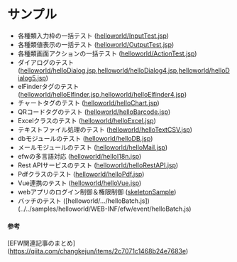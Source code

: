 # サンプル

* 各種類入力枠の一括テスト ([helloworld/InputTest.jsp](../../samples/helloworld/InputTest.jsp))
* 各種類値表示の一括テスト ([helloworld/OutputTest.jsp](../../samples/helloworld/OutputTest.jsp))
* 各種類画面アクションの一括テスト ([helloworld/ActionTest.jsp](../../samples/helloworld/ActionTest.jsp))
* ダイアログのテスト ([helloworld/helloDialog.jsp](../../samples/helloworld/helloDialog.jsp),[helloworld/helloDialog4.jsp](../../samples/helloworld/helloDialog4.jsp),[helloworld/helloDialog5.jsp](../../samples/helloworld/helloDialog5.jsp))
* elFinderタグのテスト ([helloworld/helloElfinder.jsp](../../samples/helloworld/helloElfinder.jsp),[helloworld/helloElfinder4.jsp](../../samples/helloworld/helloElfinder4.jsp))
* チャートタグのテスト ([helloworld/helloChart.jsp](../../samples/helloworld/helloChart.jsp))
* QRコードタグのテスト ([helloworld/helloBarcode.jsp](../../samples/helloworld/helloBarcode.jsp))
* Excelクラスのテスト ([helloworld/helloExcel.jsp](../../samples/helloworld/helloExcel.jsp))
* テキストファイル処理のテスト ([helloworld/helloTextCSV.jsp](../../samples/helloworld/helloTextCSV.jsp))
* dbモジュールのテスト ([helloworld/helloDB.jsp](../../samples/helloworld/helloDB.jsp))
* メールモジュールのテスト ([helloworld/helloMail.jsp](../../samples/helloworld/helloMail.jsp))
* efwの多言語対応 ([helloworld/helloI18n.jsp](../../samples/helloworld/helloI18n.jsp))
* Rest APIサービスのテスト ([helloworld/helloRestAPI.jsp](../../samples/helloworld/helloRestAPI.jsp))
* Pdfクラスのテスト ([helloworld/helloPdf.jsp](../../samples/helloworld/helloPdf.jsp))
* Vue連携のテスト ([helloworld/helloVue.jsp](../../samples/helloworld/helloVue.jsp))
* webアプリのログイン制御＆権限制御 ([skeletonSample](../../samples/skeletonSample))
* バッチのテスト ([helloworld/.../helloBatch.js])(../../samples/helloworld/WEB-INF/efw/event/helloBatch.js)

#### 参考
[EFW関連記事のまとめ] (https://qiita.com/changkejun/items/2c7071c1468b24e7683e)